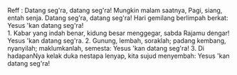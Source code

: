 Reff :
Datang seg'ra, datang seg'ra! Mungkin malam saatnya,
Pagi, siang, entah senja. Datang seg'ra, datang seg'ra!
Hari gemilang berlimpah berkat:
Yesus 'kan datang seg'ra!
<br>
1.
Kabar yang indah benar, kidung besar menggegar,
sabda Rajamu dengar! Yesus 'kan datang seg'ra.
2.
Gunung, lembah, soraklah; padang kembang, nyanyilah;
maklumkanlah, semesta: Yesus 'kan datang seg'ra!
3.
Di hadapanNya kelak duka nestapa lenyap,
kita sujud menyembah: Yesus 'kan datang seg'ra!